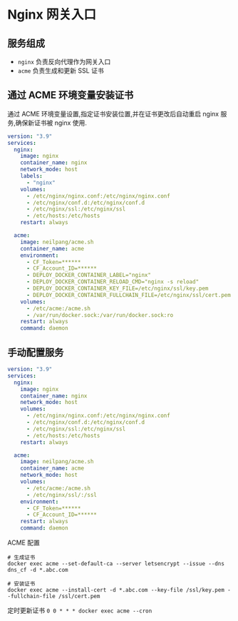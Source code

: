 # Nginx 网关入口

## 服务组成

- `nginx` 负责反向代理作为网关入口
- `acme` 负责生成和更新 SSL 证书

## 通过 ACME 环境变量安装证书

通过 ACME 环境变量设置,指定证书安装位置,并在证书更改后自动重启 nginx 服务,确保新证书被 nginx 使用.

```yml title='docker-compose.yml'
version: "3.9"
services:
  nginx:
    image: nginx
    container_name: nginx
    network_mode: host
    labels:
      - "nginx"
    volumes:
      - /etc/nginx/nginx.conf:/etc/nginx/nginx.conf
      - /etc/nginx/conf.d:/etc/nginx/conf.d
      - /etc/nginx/ssl:/etc/nginx/ssl
      - /etc/hosts:/etc/hosts
    restart: always

  acme:
    image: neilpang/acme.sh
    container_name: acme
    environment:
      - CF_Token=******
      - CF_Account_ID=******
      - DEPLOY_DOCKER_CONTAINER_LABEL="nginx"
      - DEPLOY_DOCKER_CONTAINER_RELOAD_CMD="nginx -s reload"
      - DEPLOY_DOCKER_CONTAINER_KEY_FILE=/etc/nginx/ssl/key.pem
      - DEPLOY_DOCKER_CONTAINER_FULLCHAIN_FILE=/etc/nginx/ssl/cert.pem
    volumes:
      - /etc/acme:/acme.sh
      - /var/run/docker.sock:/var/run/docker.sock:ro
    restart: always
    command: daemon
```

## 手动配置服务

```yml title='docker-compose.yml'
version: "3.9"
services:
  nginx:
    image: nginx
    container_name: nginx
    network_mode: host
    volumes:
      - /etc/nginx/nginx.conf:/etc/nginx/nginx.conf
      - /etc/nginx/conf.d:/etc/nginx/conf.d
      - /etc/nginx/ssl:/etc/nginx/ssl
      - /etc/hosts:/etc/hosts
    restart: always

  acme:
    image: neilpang/acme.sh
    container_name: acme
    network_mode: host
    volumes:
      - /etc/acme:/acme.sh
      - /etc/nginx/ssl/:/ssl
    environment:
      - CF_Token=******
      - CF_Account_ID=******
    restart: always
    command: daemon
```

ACME 配置

```shell
# 生成证书
docker exec acme --set-default-ca --server letsencrypt --issue --dns dns_cf -d *.abc.com

# 安装证书
docker exec acme --install-cert -d *.abc.com --key-file /ssl/key.pem --fullchain-file /ssl/cert.pem
```

定时更新证书 `0 0 * * * docker exec acme --cron`

